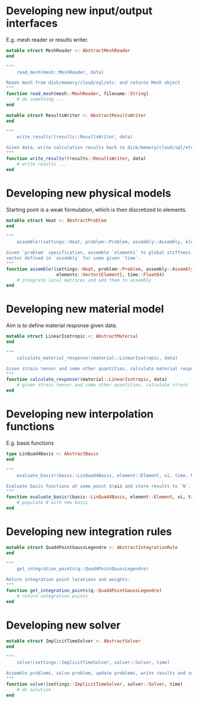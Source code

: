 
# Developing new input/output interfaces

E.g. mesh reader or results writer.


```julia
mutable struct MeshReader <: AbstractMeshReader
end

"""
    read_mesh(mesh::MeshReader, data)

Reads mesh from disk/memory/cloud/sql/etc. and returns Mesh object
"""
function read_mesh(mesh::MeshReader, filename::String)
    # do something ...
end
```


```julia
mutable struct ResultsWriter <: AbstractResultsWriter
end

"""
    write_results!(results::ResultsWriter, data)

Given data, write calculation results back to disk/memory/cloud/sql/etc.
"""
function write_results!(results::ResultsWriter, data)
    # write results ...
end
```

# Developing new physical models

Starting point is a weak formulation, which is then discretized to elements.


```julia
mutable struct Heat <: AbstractProblem
end

"""
    assemble!(settings::Heat, problem::Problem, assembly::Assembly, elements::Vector{Element}, time::Float64)

Given `problem` spesification, assemble `elements` to global stiffness matrix and force
vector defined in `assembly` for some given `time`.
"""
function assemble!(settings::Heat, problem::Problem, assembly::Assembly,
                   elements::Vector{Element}, time::Float64)
    # integrate local matrices and add them to assembly
end
```

# Developing new material model

Aim is to define material response given data.


```julia
mutable struct LinearIsotropic <: AbstractMaterial
end

"""
    calculate_material_response!(material::LinearIsotropic, data)

Given strain tensor and some other quantities, calculate material response
"""
function calculate_response!(material::LinearIsotropic, data)
    # given strain tensor and some other quantities, calculate stress
end
```

# Developing new interpolation functions

E.g. basis functions


```julia
type LinQuad4Basis <: AbstractBasis
end

"""
    evaluate_basis!(basis::LinQuad4Basis, element::Element, xi, time, N::Matrix{Float64})

Evaluate basis functions at some point $\xi$ and store results to `N`.
"""
function evaluate_basis!(basis::LinQuad4Basis, element::Element, xi, time, N::Matrix{Float64})
    # populate N with new basis
end
```

# Developing new integration rules


```julia
mutable struct Quad4PointGaussLegendre <: AbstractIntegrationRule
end

"""
    get_integration_points(q::Quad4PointQaussLegendre)

Return integration point locations and weights.
"""
function get_integration_points(q::Quad4PointGaussLegendre)
    # return integration points
end
```

# Developing new solver


```julia
mutable struct ImplicitTimeSolver <: AbstractSolver
end

"""
    solve!(settings::ImplicitTimeSolver, solver::Solver, time)

Assemble problems, solve problem, update problems, write results and so on.
"""
function solve!(settings::ImplicitTimeSolver, solver::Solver, time)
    # do solution
end
```
